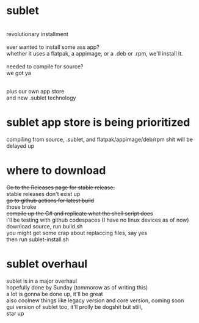 # sublet
<br>revolutionary installment
<br>
<br>ever wanted to install some ass app?
<br>whether it uses a flatpak, a appimage, or a .deb or .rpm, we'll install it.
<br>
<br>needed to compile for source?
<br>we got ya

<br>plus our own app store
<br>and new .sublet technology

# sublet app store is being prioritized
compiling from source, .sublet, and flatpak/appimage/deb/rpm shit will be delayed up

# where to download
~~Go to the Releases page for stable release.~~
<br>stable releases don't exist up
<br>~~go to github actions for latest build~~
<br> those broke
<br> ~~compile up the C# and replicate what the shell script does~~
<br> i'll be testing with github codespaces (I have no linux devices as of now)
<br> download source, run build.sh
<br> you might get some crap about replaccing files, say yes
<br> then run sublet-install.sh

# sublet overhaul
sublet is in a major overhaul
<br>hopefully done by Sunday (tommorow as of writing this)
<br>a lot is gonna be done up, it'll be great
<br>also coolnew things like legacy version and core version, coming soon
<br>gui version of sublet too, it'll prolly be dogshit but still,
<br>star up
